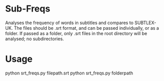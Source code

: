 # Sub-Freqs

Analyses the frequency of words in subtitles and compares to SUBTLEX-UK.
The files should be .srt format, and can be passed individually, or as a folder.
If passed as a folder, only .srt files in the root directory will be analysed; no subdirectories.

# Usage

python srt_freqs.py filepath.srt
python srt_freqs.py folderpath
